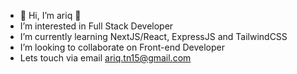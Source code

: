 - 👋 Hi, I’m ariq 👋
- I’m interested in Full Stack Developer 
- I’m currently learning NextJS/React, ExpressJS and TailwindCSS
- I’m looking to collaborate on Front-end Developer
- Lets touch via email ariq.tn15@gmail.com

<!---
ariqtb/ariqtb is a ✨ special ✨ repository because its `README.md` (this file) appears on your GitHub profile.
You can click the Preview link to take a look at your changes.
--->
